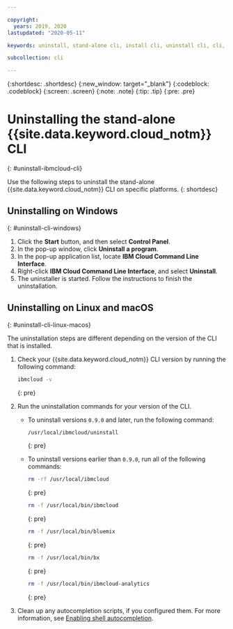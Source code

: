 ```yaml
---

copyright:
  years: 2019, 2020
lastupdated: "2020-05-11"

keywords: uninstall, stand-alone cli, install cli, uninstall cli, cli, command line, command-line, windows powershell, linux, macos, installer, standalone cli

subcollection: cli

---
```


{:shortdesc: .shortdesc}
{:new_window: target="_blank"}
{:codeblock: .codeblock}
{:screen: .screen}
{:note: .note}
{:tip: .tip}
{:pre: .pre}

# Uninstalling the stand-alone {{site.data.keyword.cloud_notm}} CLI
{: #uninstall-ibmcloud-cli}

Use the following steps to uninstall the stand-alone {{site.data.keyword.cloud_notm}} CLI on specific platforms.
{: shortdesc}

## Uninstalling on Windows
{: #uninstall-cli-windows}

1. Click the **Start** button, and then select **Control Panel**.
2. In the pop-up window, click **Uninstall a program**.
3. In the pop-up application list, locate **IBM Cloud Command Line Interface**.
4. Right-click **IBM Cloud Command Line Interface**, and select **Uninstall**.
5. The uninstaller is started. Follow the instructions to finish the uninstallation.

## Uninstalling on Linux and macOS
{: #uninstall-cli-linux-macos}

The uninstallation steps are different depending on the version of the CLI that is installed.

1. Check your {{site.data.keyword.cloud_notm}} CLI version by running the following command:

   ```sh
   ibmcloud -v
   ```
   {: pre}

1. Run the uninstallation commands for your version of the CLI.

   * To uninstall versions `0.9.0` and later, run the following command:
   
      ```sh
      /usr/local/ibmcloud/uninstall
      ```
      {: pre}

   * To uninstall versions earlier than `0.9.0`, run all of the following commands:
   
      ```sh
      rm -rf /usr/local/ibmcloud
      ```
      {: pre}
      
      ```sh
      rm -f /usr/local/bin/ibmcloud
      ```
      {: pre}
      
      ```sh
      rm -f /usr/local/bin/bluemix
      ```
      {: pre}
      
      ```sh
      rm -f /usr/local/bin/bx
      ```
      {: pre}
      
      ```sh
      rm -f /usr/local/bin/ibmcloud-analytics
      ```
      {: pre}

1. Clean up any autocompletion scripts, if you configured them. For more information, see [Enabling shell autocompletion](/docs/cli/reference/ibmcloud?topic=cli-shell-autocomplete#shell-autocomplete).
